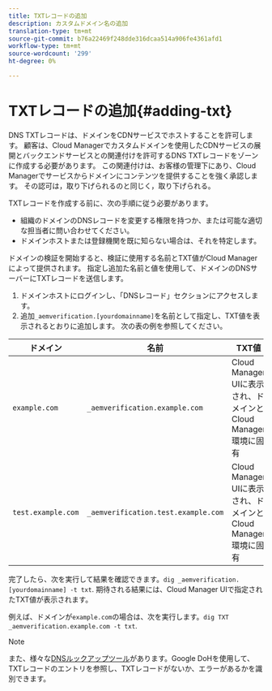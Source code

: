 ```yaml
---
title: TXTレコードの追加
description: カスタムドメイン名の追加
translation-type: tm+mt
source-git-commit: b76a22469f248dde316dcaa514a906fe4361afd1
workflow-type: tm+mt
source-wordcount: '299'
ht-degree: 0%

---
```



# TXTレコードの追加{#adding-txt}

DNS TXTレコードは、ドメインをCDNサービスでホストすることを許可します。 顧客は、Cloud Managerでカスタムドメインを使用したCDNサービスの展開とバックエンドサービスとの関連付けを許可するDNS TXTレコードをゾーンに作成する必要があります。 この関連付けは、お客様の管理下にあり、Cloud Managerでサービスからドメインにコンテンツを提供することを強く承認します。 その認可は，取り下げられるのと同じく，取り下げられる。

TXTレコードを作成する前に、次の手順に従う必要があります。

* 組織のドメインのDNSレコードを変更する権限を持つか、または可能な適切な担当者に問い合わせてください。
* ドメインホストまたは登録機関を既に知らない場合は、それを特定します。

ドメインの検証を開始すると、検証に使用する名前とTXT値がCloud Managerによって提供されます。 指定し追加た名前と値を使用して、ドメインのDNSサーバーにTXTレコードを送信します。

1. ドメインホストにログインし、「DNSレコード」セクションにアクセスします。
1. 追加`_aemverification.[yourdomainname]`を名前として指定し、TXT値を表示されるとおりに追加します。
次の表の例を参照してください。

| ドメイン | 名前 | TXT値 |
|--- |--- |---|
| `example.com` | `_aemverification.example.com` | Cloud Manager UIに表示され、ドメインとCloud Manager環境に固有 |
| `test.example.com` | `_aemverification.test.example.com` | Cloud Manager UIに表示され、ドメインとCloud Manager環境に固有 |

完了したら、次を実行して結果を確認できます。`dig _aemverification.[yourdomainname] -t txt`.
期待される結果には、Cloud Manager UIで指定されたTXT値が表示されます。

例えば、ドメインが`example.com`の場合は、次を実行します。`dig TXT _aemverification.example.com -t txt`.

>[!NOTE]
>また、様々な[DNSルックアップツール](https://www.ultratools.com/tools/dnsLookup)があります。Google DoHを使用して、TXTレコードのエントリを参照し、TXTレコードがないか、エラーがあるかを識別できます。

